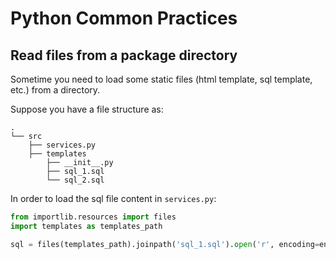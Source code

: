 # Python Common Practices

## Read files from a package directory

Sometime you need to load some static files (html template, sql template, etc.) from a directory. 

Suppose you have a file structure as:
```bas
.
└── src
    ├── services.py
    ├── templates
        ├── __init__.py
        ├── sql_1.sql
        └── sql_2.sql
```

In order to load the sql file content in `services.py`:

```python
from importlib.resources import files
import templates as templates_path

sql = files(templates_path).joinpath('sql_1.sql').open('r', encoding=encoding).read()
```


